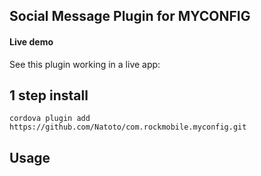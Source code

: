 ## Social Message Plugin for  MYCONFIG
 
#### Live demo

See this plugin working in a live app:  

## 1 step install

```
cordova plugin add https://github.com/Natoto/com.rockmobile.myconfig.git
```

## Usage
 
